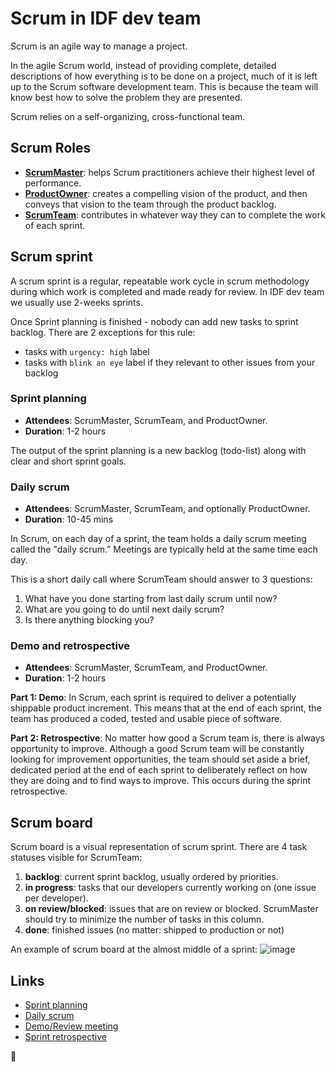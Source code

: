 # Scrum in IDF dev team

Scrum is an agile way to manage a project.

In the agile Scrum world, instead of providing complete, detailed descriptions of how everything is to be done on a project,
much of it is left up to the Scrum software development team.
This is because the team will know best how to solve the problem they are presented.

Scrum relies on a self-organizing, cross-functional team.

## Scrum Roles

- **[ScrumMaster](scrumMaster.md)**: helps Scrum practitioners achieve their highest level of performance.
- **[ProductOwner](productOwner.md)**: creates a compelling vision of the product, and then conveys that vision to the team through the product backlog.
- **[ScrumTeam](scrumTeam.md)**: contributes in whatever way they can to complete the work of each sprint.

## Scrum sprint

A scrum sprint is a regular, repeatable work cycle in scrum methodology during which work is completed and made ready for review.
In IDF dev team we usually use 2-weeks sprints.

Once Sprint planning is finished - nobody can add new tasks to sprint backlog. There are 2 exceptions for this rule:

- tasks with `urgency: high` label
- tasks with `blink an eye` label if they relevant to other issues from your backlog

### Sprint planning

- **Attendees**: ScrumMaster, ScrumTeam, and ProductOwner.
- **Duration**: 1-2 hours

The output of the sprint planning is a new backlog (todo-list) along with clear and short sprint goals.

### Daily scrum

- **Attendees**: ScrumMaster, ScrumTeam, and optionally ProductOwner.
- **Duration**: 10-45 mins

In Scrum, on each day of a sprint, the team holds a daily scrum meeting called the "daily scrum.”
Meetings are typically held at the same time each day.

This is a short daily call where ScrumTeam should answer to 3 questions:

1.  What have you done starting from last daily scrum until now?
1.  What are you going to do until next daily scrum?
1.  Is there anything blocking you?

### Demo and retrospective

- **Attendees**: ScrumMaster, ScrumTeam, and ProductOwner.
- **Duration**: 1-2 hours

**Part 1: Demo**:
In Scrum, each sprint is required to deliver a potentially shippable product increment.
This means that at the end of each sprint, the team has produced a coded, tested and usable piece of software.

**Part 2: Retrospective**:
No matter how good a Scrum team is, there is always opportunity to improve.
Although a good Scrum team will be constantly looking for improvement opportunities, the team should set aside a brief,
dedicated period at the end of each sprint to deliberately reflect on how they are doing and to find ways to improve.
This occurs during the sprint retrospective.

## Scrum board

Scrum board is a visual representation of scrum sprint.
There are 4 task statuses visible for ScrumTeam:

1.  **backlog**: current sprint backlog, usually ordered by priorities.
1.  **in progress**: tasks that our developers currently working on (one issue per developer).
1.  **on review/blocked**: issues that are on review or blocked. ScrumMaster should try to minimize the number of tasks in this column.
1.  **done**: finished issues (no matter: shipped to production or not)

An example of scrum board at the almost middle of a sprint:
![image](https://user-images.githubusercontent.com/5278175/35347434-28fb2300-0146-11e8-87f2-0ab9dbc24a66.png)

## Links

- [Sprint planning](https://www.mountaingoatsoftware.com/agile/scrum/meetings/sprint-planning-meeting)
- [Daily scrum](https://www.mountaingoatsoftware.com/agile/scrum/meetings/daily-scrum)
- [Demo/Review meeting](https://www.mountaingoatsoftware.com/agile/scrum/meetings/sprint-review-meeting)
- [Sprint retrospective](https://www.mountaingoatsoftware.com/agile/scrum/meetings/sprint-retrospective)

🦄
